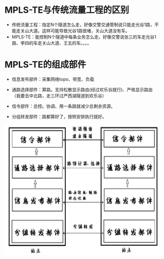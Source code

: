 # MPLS-TE与传统流量工程的区别

* 传统流量工程：指定N个隧道怎么走，好像交警交通管制说只能走光谷1路，不能走关山大道。这样可能导致光谷1路很堵，关山大道没有车。
* MPLS-TE：能控制N个隧道中每条业务怎么走。好像交警说张三的车走光谷1路、李四的车走关山大道、王五的车。。。。

# MPLS-TE的组成部件

* 信息发布部件：采集网络topo、带宽、负载

* 通路选择部件：算路。支持松散显示路由\(经过欢乐谷就行\)、严格显示路由（我要去中北路，走三环过严西湖隧道到欢乐谷）
* 信令部件：总控。协调、用一条路就减少总剩余资源。
* 分组转发部件：路都算好了，按照安排执行就好。

![](/assets/Figure-0184-180.jpg)





